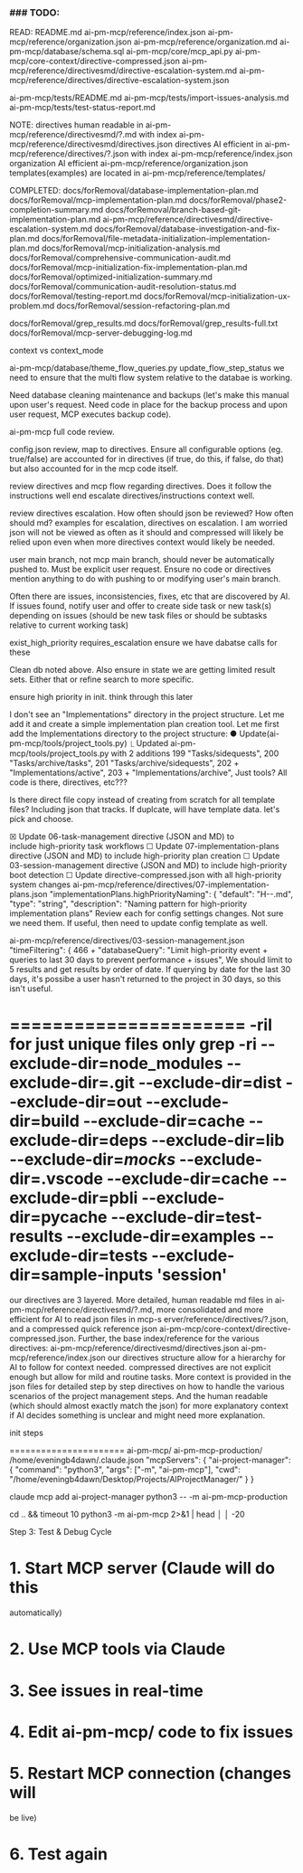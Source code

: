 ### ### TODO:

READ:
README.md
ai-pm-mcp/reference/index.json
ai-pm-mcp/reference/organization.json
ai-pm-mcp/reference/organization.md
ai-pm-mcp/database/schema.sql
ai-pm-mcp/core/mcp_api.py
ai-pm-mcp/core-context/directive-compressed.json
ai-pm-mcp/reference/directivesmd/directive-escalation-system.md
ai-pm-mcp/reference/directives/directive-escalation-system.json

ai-pm-mcp/tests/README.md
ai-pm-mcp/tests/import-issues-analysis.md
ai-pm-mcp/tests/test-status-report.md

NOTE:
directives human readable in ai-pm-mcp/reference/directivesmd/?.md with index ai-pm-mcp/reference/directivesmd/directives.json
directives AI efficient in ai-pm-mcp/reference/directives/?.json with index ai-pm-mcp/reference/index.json
organization AI efficient ai-pm-mcp/reference/organization.json
templates(examples) are located in ai-pm-mcp/reference/templates/

COMPLETED:
docs/forRemoval/database-implementation-plan.md
docs/forRemoval/mcp-implementation-plan.md
docs/forRemoval/phase2-completion-summary.md
docs/forRemoval/branch-based-git-implementation-plan.md
ai-pm-mcp/reference/directivesmd/directive-escalation-system.md
docs/forRemoval/database-investigation-and-fix-plan.md
docs/forRemoval/file-metadata-initialization-implementation-plan.md
docs/forRemoval/mcp-initialization-analysis.md
docs/forRemoval/comprehensive-communication-audit.md
docs/forRemoval/mcp-initialization-fix-implementation-plan.md
docs/forRemoval/optimized-initialization-summary.md
docs/forRemoval/communication-audit-resolution-status.md
docs/forRemoval/testing-report.md
docs/forRemoval/mcp-initialization-ux-problem.md
docs/forRemoval/session-refactoring-plan.md

docs/forRemoval/grep_results.md
docs/forRemoval/grep_results-full.txt
docs/forRemoval/mcp-server-debugging-log.md

context vs context_mode

ai-pm-mcp/database/theme_flow_queries.py
update_flow_step_status
we need to ensure that the multi flow system relative to the databae is working.

Need database cleaning maintenance and backups (let's make this manual upon user's request. Need code in place for the backup process and upon user request, MCP executes backup code).

ai-pm-mcp full code review.

config.json review, map to directives. Ensure all configurable options (eg. true/false) are accounted for in directives (if true, do this, if false, do that) but also accounted for in the mcp code itself.

review directives and mcp flow regarding directives. Does it follow the instructions well end escalate directives/instructions context well.

review directives escalation. How often should json be reviewed? How often should md? examples for escalation, directives on escalation. I am worried json will not be viewed as often as it should and compressed will likely be relied upon even when more directives context would likely be needed. 

user main branch, not mcp main branch, should never be automatically pushed to. Must be explicit user request. Ensure no code or directives mention anything to do with pushing to or modifying user's main branch.

Often there are issues, inconsistencies, fixes, etc that are discovered by AI. If issues found, notify user and offer to create side task or new task(s) depending on issues (should be new task files or should be subtasks relative to current working task)

exist_high_priority
requires_escalation
ensure we have dabatse calls for these

Clean db noted above. Also ensure in state we are getting limited result sets. Either that or refine search to more specific.

ensure high priority in init. think through this later

I don't see an "Implementations" directory in the project
  structure. Let me add it and create a simple implementation
  plan creation tool. Let me first add the Implementations
  directory to the project structure:
● Update(ai-pm-mcp/tools/project_tools.py)
  ⎿  Updated ai-pm-mcp/tools/project_tools.py with 2 additions
       199                "Tasks/sidequests",
       200                "Tasks/archive/tasks",
       201                "Tasks/archive/sidequests",
       202 +              "Implementations/active",
       203 +              "Implementations/archive",
Just tools? All code is there, directives, etc???

Is there direct file copy instead of creating from scratch for all template files? Including json that tracks. If duplcate, will have template data. let's pick and choose.


 ☒ Update 06-task-management directive (JSON and MD) to     
       include high-priority task workflows
     ☐ Update 07-implementation-plans directive (JSON and MD) to 
       include high-priority plan creation
     ☐ Update 03-session-management directive (JSON and MD) to
       include high-priority boot detection
     ☐ Update directive-compressed.json with all high-priority
       system changes
ai-pm-mcp/reference/directives/07-implementation-plans.json
"implementationPlans.highPriorityNaming": {
      "default": "H-<timestamp>-<description>.md",
      "type": "string",
      "description": "Naming pattern for high-priority implementation plans"
Review each for config settings changes. Not sure we need them. If useful, then need to update config template as well.

ai-pm-mcp/reference/directives/03-session-management.json
 "timeFiltering": {
       466 +        "databaseQuery": "Limit high-priority event 
           + queries to last 30 days to prevent performance 
           + issues",
We should limit to 5 results and get results by order of date. If querying by date for the last 30 days, it's possibe a user hasn't returned to the project in 30 days, so this isn't useful.

======================
-ril for just unique files only
grep -ri --exclude-dir=node_modules --exclude-dir=.git --exclude-dir=dist --exclude-dir=out --exclude-dir=build --exclude-dir=cache --exclude-dir=deps --exclude-dir=lib --exclude-dir=_mocks_ --exclude-dir=.vscode --exclude-dir=cache --exclude-dir=pbli --exclude-dir=__pycache__ --exclude-dir=test-results --exclude-dir=examples --exclude-dir=tests --exclude-dir=sample-inputs 'session'
======================

our directives are 3 layered. More detailed, human readable md files in ai-pm-mcp/reference/directivesmd/?.md, more consolidated and more efficient for AI to read json files in mcp-s erver/reference/directives/?.json, and a compressed quick reference json ai-pm-mcp/core-context/directive-compressed.json. Further, the base index/reference for the various directives: ai-pm-mcp/reference/directivesmd/directives.json ai-pm-mcp/reference/index.json our directives structure allow for a hierarchy for AI to follow for context needed. compressed directives are not explicit enough but allow for mild and routine tasks. More context is provided in the json files for detailed step by step directives on how to handle the various scenarios of the project management steps. And the human readable (which should almost exactly match the json) for more explanatory context if AI decides something is unclear and might need more explanation.


init steps

======================
ai-pm-mcp/
ai-pm-mcp-production/
/home/eveningb4dawn/.claude.json
"mcpServers": {
    "ai-project-manager": {
      "command": "python3",
      "args": ["-m", "ai-pm-mcp"],
      "cwd": "/home/eveningb4dawn/Desktop/Projects/AIProjectManager/"
    }
  }

 claude mcp add ai-project-manager python3 -- -m ai-pm-mcp-production

 cd .. && timeout 10 python3 -m ai-pm-mcp 2>&1 | head   │
│    -20 

  Step 3: Test & Debug Cycle

  # 1. Start MCP server (Claude will do this
   automatically)
  # 2. Use MCP tools via Claude
  # 3. See issues in real-time
  # 4. Edit ai-pm-mcp/ code to fix issues
  # 5. Restart MCP connection (changes will 
  be live)
  # 6. Test again

